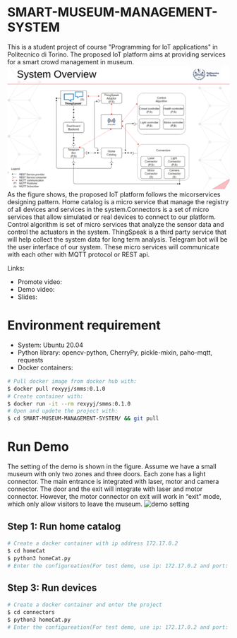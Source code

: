 # SMART-MUSEUM-MANAGEMENT-SYSTEM
This is a student project of course "Programming for IoT applications" in Politecnico di Torino. The proposed IoT platform aims at providing services for a smart crowd management in museum.
![oveview](figures/overview.png)
As the figure shows, the  proposed IoT platform follows the micorservices designing pattern. Home catalog is a micro service that manage the registry of all devices and services in the system.Connectors is a set of micro services that allow simulated or real devices to connect to our platform. Control algorithm is set of micro services that analyze the sensor data and control the actuators in the system. ThingSpeak is a third party service that will help collect the system data for long term analysis. Telegram bot will be the user interface of our system. These micro services will communicate with each other with MQTT protocol or REST api.

Links:
* Promote video:
* Demo video: 
* Slides:

# Environment requirement
* System:           Ubuntu 20.04
* Python library:   opencv-python, CherryPy, pickle-mixin, paho-mqtt, requests
* Docker containers: 
```bash
# Pull docker image from docker hub with:
$ docker pull rexyyj/smms:0.1.0
# Create container with:
$ docker run -it --rm rexyyj/smms:0.1.0
# Open and updete the project with:
$ cd SMART-MUSEUM-MANAGEMENT-SYSTEM/ && git pull
```

# Run Demo
The setting of the demo is shown in the figure. Assume we have a small museum with only two zones and three doors. Each zone has a light connector. The main entrance is integrated with laser, motor and camera connector.  The  door and the exit will integrate with laser and motor connector. However, the motor connector on exit will work in “exit” mode, which only allow visitors to leave the museum.
![demo setting](https://github.com/Rexyyj/SMART-MUSEUM-MANAGEMENT-SYSTEM/blob/master/figures/demo.png)
## Step 1: Run home catalog
```bash
# Create a docker container with ip address 172.17.0.2
$ cd homeCat
$ python3 homeCat.py
# Enter the configureation(For test demo, use ip: 172.17.0.2 and port: 8090)
```

## Step 3: Run devices
```bash
# Create a docker container and enter the project
$ cd connectors
$ python3 homeCat.py
# Enter the configureation(For test demo, use ip: 172.17.0.2 and port: 8090)
```